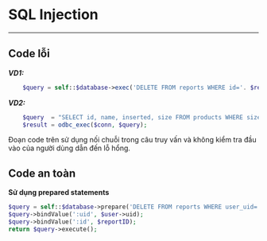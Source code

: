 # SQL Injection

<hr>

## Code lỗi

***VD1:***
```php
    $query = self::$database->exec('DELETE FROM reports WHERE id='. $reportID .' AND user_uid='. $user->uid);
```

***VD2:***
```php
    $query  = "SELECT id, name, inserted, size FROM products WHERE size = '$size'";
    $result = odbc_exec($conn, $query);
```
Đoạn code trên sử dụng nối chuỗi trong câu truy vấn và không kiểm tra đầu vào của người dùng dẫn đến lỗ hổng.

## Code an toàn

**Sử dụng prepared statements**

```php
$query = self::$database->prepare('DELETE FROM reports WHERE user_uid=:uid AND id=:id');
$query->bindValue(':uid', $user->uid);
$query->bindValue(':id', $reportID);
return $query->execute();
```
